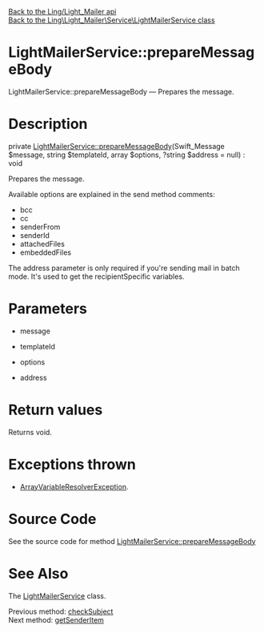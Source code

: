 [Back to the Ling/Light_Mailer api](https://github.com/lingtalfi/Light_Mailer/blob/master/doc/api/Ling/Light_Mailer.md)<br>
[Back to the Ling\Light_Mailer\Service\LightMailerService class](https://github.com/lingtalfi/Light_Mailer/blob/master/doc/api/Ling/Light_Mailer/Service/LightMailerService.md)


LightMailerService::prepareMessageBody
================



LightMailerService::prepareMessageBody — Prepares the message.




Description
================


private [LightMailerService::prepareMessageBody](https://github.com/lingtalfi/Light_Mailer/blob/master/doc/api/Ling/Light_Mailer/Service/LightMailerService/prepareMessageBody.md)(Swift_Message $message, string $templateId, array $options, ?string $address = null) : void




Prepares the message.

Available options are explained in the send method comments:

- bcc
- cc
- senderFrom
- senderId
- attachedFiles
- embeddedFiles



The address parameter is only required if you're sending mail in batch mode.
It's used to get the recipientSpecific variables.




Parameters
================


- message

    

- templateId

    

- options

    

- address

    


Return values
================

Returns void.


Exceptions thrown
================

- [ArrayVariableResolverException](https://github.com/lingtalfi/ArrayVariableResolver/blob/master/doc/api/Ling/ArrayVariableResolver/Exception/ArrayVariableResolverException.md).&nbsp;







Source Code
===========
See the source code for method [LightMailerService::prepareMessageBody](https://github.com/lingtalfi/Light_Mailer/blob/master/Service/LightMailerService.php#L643-L805)


See Also
================

The [LightMailerService](https://github.com/lingtalfi/Light_Mailer/blob/master/doc/api/Ling/Light_Mailer/Service/LightMailerService.md) class.

Previous method: [checkSubject](https://github.com/lingtalfi/Light_Mailer/blob/master/doc/api/Ling/Light_Mailer/Service/LightMailerService/checkSubject.md)<br>Next method: [getSenderItem](https://github.com/lingtalfi/Light_Mailer/blob/master/doc/api/Ling/Light_Mailer/Service/LightMailerService/getSenderItem.md)<br>

